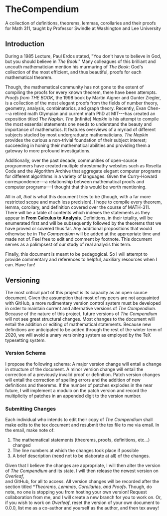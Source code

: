 # TheCompendium
A collection of definitions, theorems, lemmas, corollaries and their proofs for Math 311, taught by Professor Swindle at Washington and Lee University

## Introduction
During a 1985 Lecture, Paul Erdos stated, "You don't have to believe in God, but you should believe in *The Book*." Many colleagues of this brilliant and uncouth
mathematician mention his murmuring of *The Book*: God's collection of the most efficient, and thus beautiful, proofs for each mathematical theorem.

Though, the mathematical community has not gone to the extent of compiling the proofs for every known theorem, there have been attempts. *Proofs from THE BOOK*, the 1998
book by Martin Aigner and Gunter Ziegler, is a collection of the most elegant proofs from the fields of number theory, geometry, analysis, combinatorics, and graph theory.
Recently, Evan Chen---a retired math Olympian and current math PhD at MIT---has created an exposition titled *The Napkin*. *The* (infinite) *Napkin* is his attempt to
compile the most essential statements one needs to understand the beauty and importance of mathematics. It features overviews of a myriad of different subjects studied by most
undergraduate mathematicians. *The Napkin* provides the curious a non-trivial foundation of their subject interest; succeeding in honing their mathematical abilities and 
providing them a gateway to more profound investigations.

Additionally, over the past decade, communities of open-source programmers have created multiple chrestomathy websites such as Rosetta Code and the Algorithm Archive that
aggregate elegant computer programs for different algorithms in a variety of languages. Given the Curry-Howard correspondence---a relationship between mathematical proofs
and computer programs---I thought that this would be worth mentioning.

All in all, *that* is what this document tries to be (though, with a far more restricted scope and much less precision). I hope to compile every theorem, lemma, corollary, and
definition covered over the course of MATH-311. There will be a table of contents which indexes the statements as they appear in **From Calculus to Analysis**. Definitions, in 
their totality, will be enumerated first and will be subsequently followed by the theorems that we have proved or covered thus far. Any additional propositions that would 
otherwise be in *The Compendium* will be added at the appropriate time and made not of. Feel free to edit and comment by footnote. This document serves as a palimpsest of our
study of real analysis this term.

Finally, this document is meant to be pedagogical. So I will attempt to provide commentary and references to helpful, auxiliary resources when I can. Have fun!

## Versioning

The most critical part of this project is its capacity as an open source document. Given the assumption that most of my peers are not acquainted with GitHub, a more rudimentary
 version control system must be developed in order to maintain current and alternative versions of *The Compendium*. Because of the nature of this project, future versions of
 *The Compendium* will not see great structural changes. Most changes to the document will entail the addition or editing of mathematical statements. Because new definitions
 are anticipated to be added through the rest of the winter term of 2020, we will avoid a unary versioning system as employed by the TeX typesetting system.

### Version Schema
 I propose the following schema: A major version change will entail a change in structure of the document. A minor version change will entail the correction of a previously
invalid proof or definition. Patch version changes will entail the correction of spelling errors and the addition of new definitions and theorems. If the number of patches 
explodes in the near future, I will implement a modulo on the patch version and record the multiplicity of patches in an appended digit to the version number.

### Submitting Changes
Each individual who intends to edit their copy of *The Compendium* shall make edits to the tex document and resubmit the tex file to me via email. In the email, make
note of:
1. The mathematical statements (theorems, proofs, definitions, etc...) changed  
2. The line numbers at which the changes took place if possible
3. A brief description (need not to be elaborate at all) of the changes.  

Given that I believe the changes are appropriate, I will then alter the version of *The Compendium* and its state. I will then release the newest version on *Overleaf*,  
 and GitHub, for all to access. All version changes will be recorded after the section titled **Theorems, Lemmas, Corollaries, and Proofs*. Though, do note, no one is stopping you from hosting your own version! Request collaboration from me, and I will create a new branch for you to work on. Or, if you wish to work on *Overleaf*, reset the version of
your own document to 0.0.0, list me as a co-author and yourself as the author, and then tex away!
